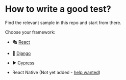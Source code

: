 # <a id="examples"></a> How to write a good test?

Find the relevant sample in this repo and start from there.

Choose your framework:

- 🎭 [React](./react.md)
- 🤖 [Django](./django.md)
- ▶️ [Cypress](./cypress.md)

- React Native (Not yet added - [help wanted](https://github.com/Theodo-UK/theodo-good-tests/issues/24))
